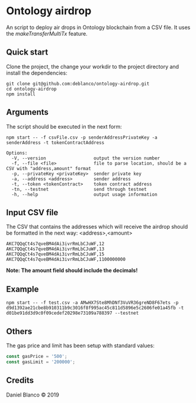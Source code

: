 # Ontology airdrop

An script to deploy air drops in Ontology blockchain from a CSV file. It uses the _makeTransferMultiTx_ feature.

## Quick start

Clone the project, the change your workdir to the project directory and install the dependencies:

```
git clone git@github.com:deblanco/ontology-airdrop.git
cd ontology-airdrop
npm install
```

## Arguments

The script should be executed in the next form:

```
npm start -- -f csvFile.csv -p senderAddressPrivateKey -a senderAddress -t tokenContractAddress
```

```
Options:
  -V, --version                  output the version number
  -f, --file <file>              file to parse location, should be a CSV with "address,amount" format
  -p, --privateKey <privateKey>  sender private key
  -a, --address <address>        sender address
  -t, --token <tokenContract>    token contract address
  -tn, --testnet                 send through testnet
  -h, --help                     output usage information
```

## Input CSV file

The CSV that contains the addresses which will receive the airdrop should be formatted in the next way: \<address>,\<amount>

```csv
AKC7QQqCt4s7qveBM4dAi3ivrRmLbCJuWF,12
AKC7QQqCt4s7qveBM4dAi3ivrRmLbCJuWF,13
AKC7QQqCt4s7qveBM4dAi3ivrRmLbCJuWF,15
AKC7QQqCt4s7qveBM4dAi3ivrRmLbCJuWF,1100000000
```

**Note: The amount field should include the decimals!**

## Example

```
npm start -- -f test.csv -a AMwHX7Ste8MhDNf3VuVR36greND8F67ets -p d9d1392ae21cbe8b910311b9c3016f8f995ac45c811d5896e5c2606fe01a45fb -t d01be91dd3d9c0f09cedef20298e73109a788397 --testnet
```

## Others

The gas price and limit has been setup with standard values:

```javascript
const gasPrice = '500';
const gasLimit = '200000';
```

## Credits

Daniel Blanco &copy; 2019
